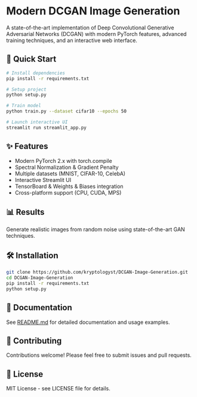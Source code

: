 # Modern DCGAN Image Generation

A state-of-the-art implementation of Deep Convolutional Generative Adversarial Networks (DCGAN) with modern PyTorch features, advanced training techniques, and an interactive web interface.

## 🚀 Quick Start

```bash
# Install dependencies
pip install -r requirements.txt

# Setup project
python setup.py

# Train model
python train.py --dataset cifar10 --epochs 50

# Launch interactive UI
streamlit run streamlit_app.py
```

## ✨ Features

- Modern PyTorch 2.x with torch.compile
- Spectral Normalization & Gradient Penalty
- Multiple datasets (MNIST, CIFAR-10, CelebA)
- Interactive Streamlit UI
- TensorBoard & Weights & Biases integration
- Cross-platform support (CPU, CUDA, MPS)

## 📊 Results

Generate realistic images from random noise using state-of-the-art GAN techniques.

## 🛠️ Installation

```bash
git clone https://github.com/kryptologyst/DCGAN-Image-Generation.git
cd DCGAN-Image-Generation
pip install -r requirements.txt
python setup.py
```

## 📖 Documentation

See [README.md](README.md) for detailed documentation and usage examples.

## 🤝 Contributing

Contributions welcome! Please feel free to submit issues and pull requests.

## 📄 License

MIT License - see LICENSE file for details.
